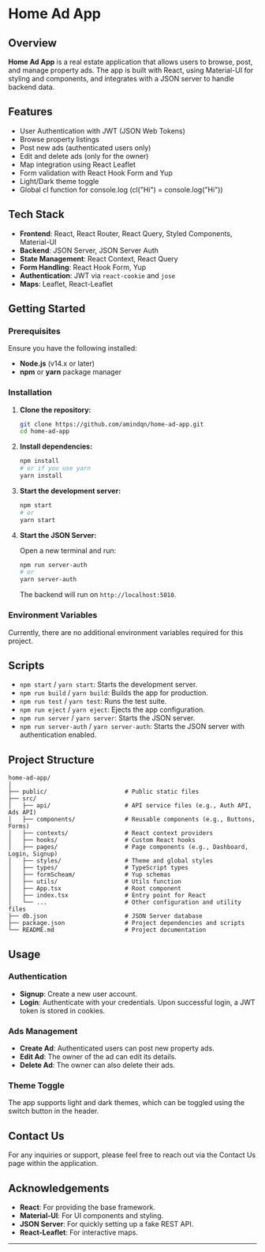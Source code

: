 # Home Ad App

## Overview

**Home Ad App** is a real estate application that allows users to browse, post, and manage property ads. The app is built with React, using Material-UI for styling and components, and integrates with a JSON server to handle backend data.

## Features

- User Authentication with JWT (JSON Web Tokens)
- Browse property listings
- Post new ads (authenticated users only)
- Edit and delete ads (only for the owner)
- Map integration using React Leaflet
- Form validation with React Hook Form and Yup
- Light/Dark theme toggle
- Global cl function for console.log (cl("Hi") = console.log("Hi"))

## Tech Stack

- **Frontend**: React, React Router, React Query, Styled Components, Material-UI
- **Backend**: JSON Server, JSON Server Auth
- **State Management**: React Context, React Query
- **Form Handling**: React Hook Form, Yup
- **Authentication**: JWT via `react-cookie` and `jose`
- **Maps**: Leaflet, React-Leaflet

## Getting Started

### Prerequisites

Ensure you have the following installed:

- **Node.js** (v14.x or later)
- **npm** or **yarn** package manager

### Installation

1. **Clone the repository:**

   ```bash
   git clone https://github.com/amindqn/home-ad-app.git
   cd home-ad-app
   ```

2. **Install dependencies:**

   ```bash
   npm install
   # or if you use yarn
   yarn install
   ```

3. **Start the development server:**

   ```bash
   npm start
   # or
   yarn start
   ```

4. **Start the JSON Server:**

   Open a new terminal and run:

   ```bash
   npm run server-auth
   # or
   yarn server-auth
   ```


   The backend will run on `http://localhost:5010`.

### Environment Variables

Currently, there are no additional environment variables required for this project.

## Scripts

- `npm start` / `yarn start`: Starts the development server.
- `npm run build` / `yarn build`: Builds the app for production.
- `npm run test` / `yarn test`: Runs the test suite.
- `npm run eject` / `yarn eject`: Ejects the app configuration.
- `npm run server` / `yarn server`: Starts the JSON server.
- `npm run server-auth` / `yarn server-auth`: Starts the JSON server with authentication enabled.

## Project Structure

```plaintext
home-ad-app/
│
├── public/                      # Public static files
├── src/
│   ├── api/                     # API service files (e.g., Auth API, Ads API)
│   ├── components/              # Reusable components (e.g., Buttons, Forms)
│   ├── contexts/                # React context providers
│   ├── hooks/                   # Custom React hooks
│   ├── pages/                   # Page components (e.g., Dashboard, Login, Signup)
│   ├── styles/                  # Theme and global styles
│   ├── types/                   # TypeScript types
│   ├── formScheam/              # Yup schemas
│   ├── utils/                   # Utils function
│   ├── App.tsx                  # Root component
│   ├── index.tsx                # Entry point for React
│   └── ...                      # Other configuration and utility files
├── db.json                      # JSON Server database
├── package.json                 # Project dependencies and scripts
└── README.md                    # Project documentation
```

## Usage

### Authentication

- **Signup**: Create a new user account.
- **Login**: Authenticate with your credentials. Upon successful login, a JWT token is stored in cookies.

### Ads Management

- **Create Ad**: Authenticated users can post new property ads.
- **Edit Ad**: The owner of the ad can edit its details.
- **Delete Ad**: The owner can also delete their ads.

### Theme Toggle

The app supports light and dark themes, which can be toggled using the switch button in the header.

## Contact Us

For any inquiries or support, please feel free to reach out via the Contact Us page within the application.


## Acknowledgements

- **React**: For providing the base framework.
- **Material-UI**: For UI components and styling.
- **JSON Server**: For quickly setting up a fake REST API.
- **React-Leaflet**: For interactive maps.

---
